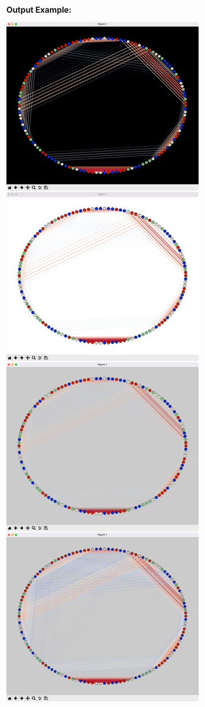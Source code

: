 ## Output Example:    
![](media/black_style.png)
![](media/white_style.png)
![](media/grey_style.png)
![](media/grey_constant_thickness.png)
  
